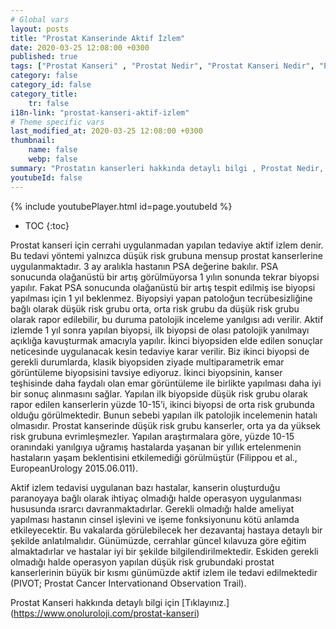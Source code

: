 ```yaml
---
# Global vars
layout: posts
title: "Prostat Kanserinde Aktif İzlem"
date: 2020-03-25 12:08:00 +0300
published: true
tags: ["Prostat Kanseri" , "Prostat Nedir", "Prostat Kanseri Nedir", "Prostat kanseri teşhisİ", "Prostat kanseri tedavisi", "Prostat kanseri ameliyatı", "Prostat kanseri belirtileri", " Prostat Kanseri aktif izlem", "Prostat kanseri komplikasyonları", "Prostat Kanseri Lenf düğümleri", "Prostat Kanseri yan etkileri" , "Prostat Kanseri genetik" , "Prostat Kanseri Muayene" , "Prostat Kanseri PSA Testi" , "Prostat kanseri biyopsisi", "Prostat Kanseri açık ameliyatı" , "Prostat kanseri radyoterapi", " Prostat kanseri kapalı ameliyatı" , "Prostat kanseri ne zaman"]
category: false
category_id: false
category_title:
    tr: false
i18n-link: "prostat-kanseri-aktif-izlem"
# Theme specific vars
last_modified_at: 2020-03-25 12:08:00 +0300
thumbnail:
    name: false
    webp: false
summary: "Prostatın kanserleri hakkında detaylı bilgi , Prostat Nedir, Prostat Kanseri Nedir, Prostat kanseri teşhisi ve tedavisi, Prostat kanseri ameliyat teknikleri, Prostat kanseri belirtileri, Güncel tedavi yöntemleri, Aktif izlem nedir, Prostat kanseri komplikasyonları ve tedavileri, Lenf düğümlerinin çıkartılması."
youtubeId: false
---
```

{% include youtubePlayer.html id=page.youtubeId %}

* TOC
{:toc}

Prostat kanseri için cerrahi uygulanmadan yapılan tedaviye aktif izlem denir. Bu tedavi yöntemi yalnızca düşük risk grubuna mensup prostat kanserlerine uygulanmaktadır. 3 ay aralıkla hastanın PSA değerine bakılır. PSA sonucunda olağanüstü bir artış görülmüyorsa 1 yılın sonunda tekrar biyopsi yapılır. Fakat PSA sonucunda olağanüstü bir artış tespit edilmiş ise biyopsi yapılması için 1 yıl beklenmez. Biyopsiyi yapan patoloğun tecrübesizliğine bağlı olarak düşük risk grubu orta, orta risk grubu da düşük risk grubu olarak rapor edilebilir, bu duruma patolojik inceleme yanılgısı adı verilir. Aktif izlemde 1 yıl sonra yapılan biyopsi, ilk biyopsi de olası patolojik yanılmayı açıklığa kavuşturmak amacıyla yapılır. İkinci biyopsiden elde edilen sonuçlar neticesinde uygulanacak kesin tedaviye karar verilir. Biz ikinci biyopsi de gerekli durumlarda, klasik biyopsiden ziyade multiparametrik emar görüntüleme biyopsisini tavsiye ediyoruz. İkinci biyopsinin, kanser teşhisinde daha faydalı olan emar görüntüleme ile birlikte yapılması daha iyi bir sonuç alınmasını sağlar. Yapılan ilk biyopside düşük risk grubu olarak rapor edilen kanserlerin yüzde 10-15’i, ikinci biyopsi de orta risk grubunda olduğu görülmektedir. Bunun sebebi yapılan ilk patolojik incelemenin hatalı olmasıdır. Prostat kanserinde düşük risk grubu kanserler, orta ya da yüksek risk grubuna evrimleşmezler. Yapılan araştırmalara göre, yüzde 10-15 oranındaki yanılgıya uğramış hastalarda yaşanan bir yıllık ertelenmenin hastaların yaşam beklentisini etkilemediği görülmüştür (Filippou et al., EuropeanUrology 2015.06.011).

Aktif izlem tedavisi uygulanan bazı hastalar, kanserin oluşturduğu paranoyaya bağlı olarak ihtiyaç olmadığı halde operasyon uygulanması hususunda ısrarcı davranmaktadırlar. Gerekli olmadığı halde ameliyat yapılması hastanın cinsel işlevini ve işeme fonksiyonunu kötü anlamda etkileyecektir. Bu vakalarda görülebilecek her dezavantaj hastaya detaylı bir şekilde anlatılmalıdır.  Günümüzde, cerrahlar güncel kılavuza göre eğitim almaktadırlar ve hastalar iyi bir şekilde bilgilendirilmektedir. Eskiden gerekli olmadığı halde operasyon yapılan düşük risk grubundaki prostat kanserlerinin büyük bir kısmı günümüzde aktif izlem ile tedavi edilmektedir (PIVOT; Prostat Cancer Intervationand Observation Trail).


Prostat Kanseri hakkında detaylı bilgi için [Tıklayınız.] (https://www.onoluroloji.com/prostat-kanseri)
